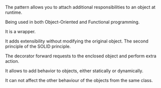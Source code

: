 The pattern allows you to attach additional responsibilities to an object at runtime.

Being used in both Object-Oriented and Functional programming.

It is a wrapper.

It adds extensibility without modifying the original object. The second principle of the SOLID principle.

The decorator forward requests to the enclosed object and perform extra action.

It allows to add behavior to objects, either statically or dynamically.

It can not affect the other behaviour of the objects from the same class.
